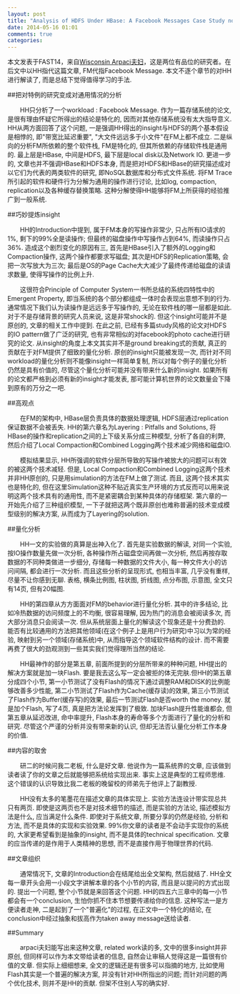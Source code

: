 ```yaml
---
layout: post
title: "Analysis of HDFS Under HBase: A Facebook Messages Case Study notes"
date: 2014-05-16 01:01
comments: true
categories: 
---
```

 
本文发表于FAST14，来自[Wisconsin Arpaci夫妇](http://pages.cs.wisc.edu/~remzi/)，这是两位有品位的研究者。在后文中以HH指代这篇文章, FM代指Facebook Message. 本文不逐个章节的对HH进行解读了, 而是总结下觉得值得学习的手法.
 
##把对特例的研究变成对通用情况的分析
 
&emsp;&emsp;HH只分析了一个workload : Facebook Message. 作为一篇存储系统的论文, 是很有理由怀疑它所得出的结论是特化的, 因而对其他存储系统没有太大指导意义. HH从两方面回答了这个问题, 一是强调HH得出的insight与HDFS的两个基本假设是相悖的, 即"带宽比延迟重要", "大文件远远多于小文件"在FM上都不成立. 二是纵向的分析FM所依赖的整个软件栈, FM是特化的, 但其所依赖的存储软件栈是通用的. 最上层是HBase, 中间是HDFS, 最下层是local disk以及Network IO. 更进一步的, 文章也并不强调HBase和HDFS本身, 而是把对HDFS和HBase的研究描述成对以它们为代表的两类软件的研究, 即NoSQL数据库和分布式文件系统. 将FM Trace所引起的软件和硬件行为分解为通用的操作进行讨论, 比如log, compaction, replication以及各种缓存替换策略. 这种分解使得HH能够将FM上所获得的经验推广到一般系统.
 
##巧妙提炼insight
        
&emsp;&emsp;HH的Introduction中提到, 属于FM本身的写操作非常少, 只占所有IO请求的1%, 剩下的99%全是读操作; 但最终的磁盘操作中写操作占到64%, 而读操作只占36%. 造成这个剧烈变化的原因有三, 首先是HBase引入了额外的Logging和Compaction操作, 这两个操作都要求写磁盘; 其次是HDFS的Replication策略, 会把一次写放大为三次; 最后是OS的Page Cache大大减少了最终传递给磁盘的读请求数量, 使得写操作的比例上升.
 
&emsp;&emsp;这很符合Principle of Computer System一书所总结的系统四特性中的Emergent Property, 即当系统的各个部分都组成一体时会表现出意想不到的行为. 通常情况下我们认为读操作是远远多于写操作的, 无论在软件栈的哪一层都是如此. 对于不是存储背景的研究人员来说, 这是非常shock的. 但这个insight可能并不是原创的, 文章的相关工作中提到. 在此之前, 已经有多篇study风格的论文对HDFS的IO pattern做了广泛的研究, 也有非常相似的对facebook的photo cache进行研究的论文. 从insight的角度上本文其实并不是ground breaking式的贡献, 真正的贡献在于对FM提供了细致的量化分析. 原创的insight只能被发现一次, 而针对不同workload的量化分析则不能像insight一样简单复制, 所以对每个例子的量化分析仍然是具有价值的, 尽管这个量化分析可能并没有带来什么新的insight. 如果所有的论文都严格到必须有新的insight才能发表, 那可能计算机世界的论文数量会下降到原有的万分之一吧.
 
##高观点
        
&emsp;&emsp;在FM的架构中, HBase层负责具体的数据处理逻辑, HDFS层通过replication保证数据不会被丢失. HH的第六章名为Layering : Pitfalls and Solutions, 将HBase的操作和replication之间的上下级关系分成三种模型, 分析了各自的利弊, 然后介绍了Local Compaction和Combined Logging两个技术减少网络和磁盘IO.
 
&emsp;&emsp;模拟结果显示, HH所强调的软件分层所导致的写操作被放大的问题可以有效的被这两个技术减轻. 但是, Local Compaction和Combined Logging这两个技术并非HH原创的, 只是用simulation的方法在FM上做了测试. 而且, 这两个技术其实也是特化的, 但在这里Simulation这种不贴近真实生产环境的方式反而可以用来说明这两个技术具有的通用性, 而不是紧密耦合到某种具体的存储框架. 第六章的一开始先介绍了三种组织模型, 一下子就把这两个既非原创也难称普遍的技术变成模型级别的解决方案, 从而成为了Layering的solution.
 
##量化分析
 
&emsp;&emsp;HH一文的实验做的真算是出神入化了. 首先是实验数据的解读, 对同一个实验, 按IO操作数量先做一次分析, 各种操作所占磁盘空间再做一次分析, 然后再按存取数据的不同种类做进一步细分, 存储每一种数据的文件大小, 每一种文件大小的访问间隔, 都会进行一次分析. 而且这些分析的呈现形式, 也相当丰富, 几乎没有重样, 尽量不让你感到无聊. 表格, 横条比例图, 柱状图, 折线图, 点分布图, 示意图, 全文只有14页, 但有20幅图.
        
&emsp;&emsp;HH的第四章从方方面面对FM的behavior进行量化分析. 其中的许多结论, 比如冷热数据的访问频度上的不均衡, 很容易理解, 因为热门的消息会被阅读多次, 而大部分消息只会阅读一次. 但从系统层面上量化的解读这个现象还是十分费劲的. 能否有比较通用的方法把其他领域(在这个例子上是用户行为研究)中习以为常的经验, 映射到另一个领域(存储系统)中, 从而指导这个领域软件结构的设计. 而不需要再费了很大的劲观测到一些其实我们觉得理所当然的结论.
 
&emsp;&emsp;HH最神作的部分是第五章, 前面所提到的分层所带来的种种问题, HH提出的解决方案就是加一块Flash. 要是我去这么写一定会被拒的体无完肤.但HH的第五章分成四个小节, 第一小节测试了没有Flash的情况下通过调整RAM和DISK的比例能够改善多少性能, 第二小节测试了Flash作为Cache(缓存读)的效果, 第三小节测试了Flash作为Buffer(缓存写)的效果, 最后一节测试Flash是否worth the money. 就是加个Flash, 写了4页, 真是把方法论发挥到了极致. 加块Flash提升性能谁都会, 但第五章从延迟改进, 命中率提升, Flash本身的寿命等多个方面进行了量化的分析和研究. 尽管这个严谨的分析并没有带来新的认识, 但却无法否认量化分析工作本身的价值.
 
##内容的取舍
 
&emsp;&emsp;研二的时候问我二老板, 什么是好文章. 他说作为一篇系统界的文章, 应该做到读者读了你的文章之后就能够把系统给实现出来. 事实上这是典型的工程师思维. 这个错误的认识导致比我二老板的晚留校的师弟先于他评上了副教授.
 
&emsp;&emsp;HH没有太多的笔墨花在描述文章的具体实现上. 实验方法连设计带实现总共只有两页. 即使是这两页也不是对技术细节的描述, 而是实验的方法论, 描述模拟方法是什么, 应当满足什么条件. 即使对于系统文章, 所要分享的仍然是经验, 分析和方法, 而不是具体的实现和实验效果. 99%你文章的读者是不会动手实现你的系统的, 大家更希望看到是抽象的insight, 而不是具体的technical specification. 文章的应当传递的是作用于人类精神的思想,  而不是直接作用于物理世界的代码.
 
##文章组织
 
&emsp;&emsp;通常情况下, 文章的Introduction会在结尾给出全文架构, 然后就结了. HH全文每一章开头会用一小段文字讲解本章的各个小节的内容, 而且是以提问的方式出现的. 提出一个问题, 整个小节就是来回答这个问题. HH的四五六三章中的每一小节都会有一个conclusion, 生怕你抓不住本节想要传递给你的信息. 这种写法一是方便读者走神, 二是起到了一个"普遍化"的过程, 在正文中一个特化的结论, 在conclusion中经过抽象和拔高作为taken away message送给读者.

##Summary
 
&emsp;&emsp;arpaci夫妇能写出来这种文章, related work读的多, 文中的很多insight并非原创, 但同样可以作为本文带给读者的信息, 自然会让审稿人觉得这是一篇很有价值的文章. 但实际上细细想来, 全文的逻辑还是有很多可以指摘的地方, 比如使用Flash其实是一个普遍的解决方案, 并没有针对HH所指出的问题; 而针对问题的两个优化技术, 则并不是HH的贡献. 但架不住别人写的确实好.
